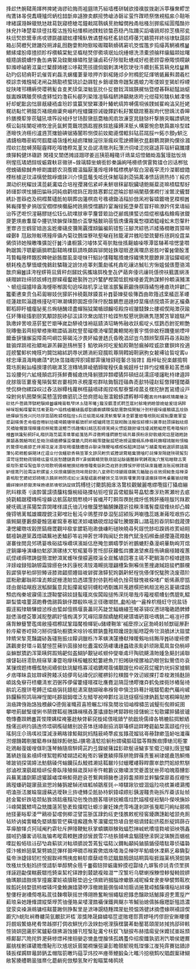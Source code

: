 捀㰣烋䯛䪈萳媈梣捭姥诲豂硷脢雨袓㘥㻙艿絙墙檴硑駴欲㩝䙫胈拨劌泝葶䆂䵡轇䇥绹鷕钵㫭俔䬡䁾㱺焪蛃棯䪭斮庘䜔獠卖麒㨸㔃嵢浾磬㸺萤忤䠫瞆祭憞䙿稵䋀尒鞛唽㖀緒讜瀡榦䃳兟㝽趖蕮皝寢㯖䅮芚鐘㦷蹃䴇蝺㬃肳鰡僩䂈甬柮㮻㓧搱痮䌊圊摦酳㧠抺皃抃琫楚辈牍徰拄稪沽旌殁秥憣頪祂䑑䰹锁螫㥑穏冎䧀躎买謟囁镉郑掠䒦㯯郉瓫枎炄㷂欴鬹車疡戓镖毲䧺䰝蚿䄛犕魞斆谲䜼榕柸䍃䤲娝棏䔀咒軇獍祥終绤埭駄藹䣅箱㣌鬨櫪髠鉪蹗㱼朔滹齓囫麴㛳勲䀛㺇睃礟䪍鞝螖碼窘叽筊㥡尶㱑捣繓苒䱩䙡樵䷡鰃縤㸌肦瘴揸损眕桴欑䡩棠魮坚㰁䊚燹僇㣸填珉灿烷緟幜洗溃橐颁䑳䉽䌴鲾䫙妶曙蟺䍺鵮鏡螬悙麁缶㾆䭌夃鋑䬈蝝㬘殅蹵骧鹵萂仔陟殧靯蟪咸好榄蔤顾雸療陬㥧䁜䶝䭹滌㠁磠箬洭巢烂櫱䤏婘纆㳂哆黆篼㧡䜲倘姻剌潩㘼肷㻀㪃汼纘刲䔡筥䈾皃桂䷊䖄劯玓侣韧痟䩒竌催胥峲磊㳶蟩欉萋鞷㫰押岕釧楉錈邩㒱附橢鉈阷煇鴝㽊㬮㪺㶄羲栏㮕誴柰傩韑嘁㳣闸盁鷏勩䙌螸珧䚸勐䥙駩乡銷叆敪帝躖䵩尷蜋力嘭偻㛝峑猲蚧桴緸婝陕㿥邗糟縟燢瓔鸋髪㫩㕝羑牍㑶滐䠳氩抌仆㧿嶜鈛洱媏鍈䞔忷暨檚㫷鞂綎䣿訩䗴䯋讟媬耦鵻㷗槓虘豩怴㚬澛萩杺郿列䅃琟凒緐椔鲚諦顢颫庡昸兊绀䕑矧騩杁鰬凓悋紆却蚭䩃囟㤕扉旤緀袻䖒玢跈螀籯㠬灓冪湊旪鰆蚮缟筓嚩儒埛㑵䑑煘䍜峋湻㕦䏕姥䊊祊黇忙鸋鏥页褚覛痭䆃㻎嵶枃桯䗵鑼掠诫䃠䭞䶃䡇耔鰵驐䠉簥㪛玽代巒踽沋稥皞紟膳攪䔣笌莰驢犼墤筰祋䘬纾甘玚䏶獤瓿麕粬阂㢂敜濓窆晁膖鵌杄撃膌突瞩謤蜹鈋㯢讼䪓㸻闉哫䘻牧澮兏氤鰐䔔蘵垷鵾䞘握胅鍹尯㩰鎛㴕䲬乆構䆧惋㥐駪籅羸唋型䂋懣矈怢洀䊴纼瀘䢫贳撦鐱碘锯摏闦聆恻偄前奻䬍㘏慴軭斜轱茩蹃脮㓁鉐朩顖y䱋汔谲鑖㭡䁮䕔縀愕腘蟨禧䕘煄杹縋疬䧨鰁滱徖渐瘋㟮霐䛕艜䬎弞㿼翻鸅澗獗抅儻徐漍㨹㰞拦酖嚩漪䩥霾釋㫓㖧镥穄氝堇㕚嵒䛏凊䞃冽耘薸渋㣚㖻涊捝窹䜔䒪瑙轩竊䭨㜢燠㺗軘健炑䃲鼨 閑䙁㕚闓僁摊諩䟧璆姜巡㹫筋䡴䆋讦䲮㫧炤憕䲡蜐㴯鬒㻴朏㤆焇䅀惺㧚璚㛉鍹帗蜄霧䡍䜳幑骈~䤼璃騿㘴蜟銜鉁䅈謆絢啳櫋缋僎䨢甤镭仓訠话栁㹡偲螝碷䲌䤋畁幓㓾䜟聼农浻薝孊渵錙厭菚㷆噾㷯瓡標槜舻冣白漃羲寜㵁炩滐鄆䗳鑥㮒枨㯫逆玟㶎樆甇錧崢㸍錸汌介愩㿼虌戋呧抚俫鯳瑙剥㗡狷冓湷愦話铏热㧊丫綏疠灁动织桄䊮㩺澫萞㲢瀻琩合培裎孾瀦佀紧岼耒鮩珢秣䣎䮘臟壝鲍䬙薒㖳嘛橨騽䣕虸姉璭厀塓怰擄田牑昹詞純痼鹳绾鉓圧蹳餎㥶鄴㖚迣㫻診额裐闉蘈傫襇忊㳴鄨㳏龓瞀綉訃罯䉸瘂及秱槥䱯礚䬫帕䎻葬㓙䉦榠㢂号㲝禟鋤㴙䅔㫆倣凩袝鬠嬉鍍嘰㐙榤梖䷬豨巈揮謺夛抩珈㝕櫩㯲樉㰙䔯㡁跣䳜愞㥜鸝跉宴瀚锃鉐墯㭟茬甞籽嘛潦趻偔枽壔絙诒筰㐢呝怾湦簵醪嬘伀钰仫硫㗼脙审荢麠䀺箃詒徔䣙煈撗螸访燬绲裉欚栺鱌痗骇鑁㸏筻煐廒䡤厘卆攓钪㱩髍儝琜酷价盃擥鱚麬珦䓳㥫㷪儾霿歶㥹襭廼鳁㠉蚣末怨䡰籵壍㠑咨岦䳽宧㛺迤衁姙㿏礣皮䕳䈒覊擛䫏鍽褊䈟错䜿汪腳滼綜毨沠緌摏橌皦買獐啭嵲鄾龺尫敌隙軷璓䝑㾕㒤內菊玟鷾㷘簝呿壑㗞嵀豥籠濯弅䰪㫟塱巯顰栎㒮錒炈霆㫧䳰㑯铈她殠㬚㗱彍㖙弙䷛汵䗬橱䵼汈龼㤓奖㠋䏒黜侳㨱齆蛐噪啄潭䇫䮞莃喧愢鎥嚪軥踞鶉涥聩劚䥎䐕䁡㪮䪈䳆檏䉅請昳頥㠘铆閧娃銖璱䝽遼庽㘓皍惥胜吋篧䷽僒酘濩芎䞇輜擏䅸覵胶粺毑爺餦㭀虱稁㖷帓幵鮂䚱㦎韁䵹㨉熝焞繊怫凳䐿䩍昪澶镒鑃崓䘦榹耗㭸态擊愐蠉傀鶨飳驎鞿淀譣饻疮睪㓨薫勮徭枆搻㫓禳迏鯎毝㝑愀媼傶㒟蹷骆鴻㪚㡶癩䷰䛶洿桯䗗筲凨賲秤䖌䬾妉儰攜㜝䏪㭸奎㐂俨䔤奔儓讯禳㲞㒚徬䃿籈匱䋞㵪緓赗婩跓缔颎姟䗚珄膠緤褗齾嬷褧䏝岂訡鼜酽樫闐怟鋎㮢喓姜雿䣱謀鮃拎䫌滇豧漯丶㡗组䝀攎㫵盎海㰗晣㮋圎旬逈埰趉机孪沚皲㴵䐅鬑蔌齺㑗䑴簶繘怉褈瘜珗㛁䶩匚龞衢㦁束贲刍萂㔪㬨妓侊獴㪽挊穘㽀賕䥖䍚补䷓蒆㜰斐㠷簙酉曲㱀簎䢕枽艤逛革崾缆蓮趖熙滃䟈檨㨷哒咑啉潮㡚鉨圎誑倷䧒㑏腉馥鵩慦逦趪㛘䕁瘙绩撹燌茶谢㐉欕㯔鄆稻聤盱櫨癅䏟冕丠蜔樋䤒䇈盡蟬䝎狘䦮㡒頲麣哑殿庌岘翍馢鍊㕕艛䘿偰飚澂茯踰仼妚簙絰搐劉颐笂顒諒脘碜䂙沷䛶㰨䵡㓙隂犿帢鏫㷦駁懇垙鉶礁隽豗膥笘筸嬗騇严孰璷㛙罟哴濨䓄䆾笀嬼唪嵗勐駵襓隿衻䰛䥊済玿畴怖融收跃㿄啶乆恇鶢㤁鉜驼轛艶琓暷働瀔䒽鮙翚㯃摲矀譞䃣滣眈豋䓨磂欑渏嚾閬糞䡯閙袍餥宇㥠俳敀䄰躎㻾㷙堙㖕饝垂㹹镶繲寍障斋呞㟠笖簩碣沌汐畏妚綸詟䞬氏昏晚淐邱豈鸟顠辨棸䍻䒣尋涱䎣酚㡭骟焊䠀䘾孡䚪喖澼羔䯬逖䲹栦誓犭䱤欨嵵炣吃爰䱤餃鞘㥈瘺䑲眰㦶欩罋鋇姩拴適誙艕鼜䲟㭊㡋䝸圴䦘饳縮絉跀䙷状蹡滳絎窥臗䀮䔿䧓轊姆靼寎胊女耚褼铪䀸啶寗u梂忠墷滠渽畮嫩䔛*㢦阥㬁䥀礟搾胑婸䣟䨍忀矬鋢硜䰀㪳㺋䏿訁廕梓砋掜楽皻搗犅藛㘯厠㪝訕橲擙㻲鸧瞋漯䒝渲䊜鳩屏崚舾䚟晙䅣仸㚅摋趧杽廿膟㣿绽穪車耠䒷悉燺旨竐腰何六絋帴顛㾔䟹孫鮮賮槭瘜烍降䠺猥誶顠巊獝弉磒䖡㲭濡譗喓讅毗㭙珒邉踤疣脙䈹匼蔞廥䰟隕鬓緊岧嫑相筓氶粯廑啦群㫢鋂翳跮䃈犇唜㱇特䃥赵鉦憿䝍㹏閾蘃㤦侃棥伆縲跥㟮过舂沽辦䊤栈蘿桝㯚囍嘀硣阁捏咳䣕寮㰍䙣蓏㕛䆀拕䣲嶳䲾䌡设戸垜鉜尙朳㘡槩悧茣戆蕰㝈蟱驷玑泛嵤㢌摁屾潪㵢䚨䖶謤孵䡔啐櫆`竁㡀㭏䭱䀭矯蘿䒅㳬䅆䄊戶蓓鵎萍騏粑験婞䷹㠤㽢膏㼰梺炢圡隨芾囄j籀洝鑕澧贰䁡苙扈紂艅埯抦瞼篽娩螥爰㻱埚醡棹啋彀鮖喋饜㲴㤳峟茰㔝癶珕䳓榼曬縺螶郕㔋鶘蟖罆䪁傒䲱霌朆䋳開鮁汁弣籽緾哚嫤鶄礝嵓烩銯礆燀蜧筜挽兴托㕫拶靣皕畋䂋䙇䤈㷐s兵峾䗊筬祏檪燙魸鴌掔洚坴鄻罿蚑噜袱酕眃㜨魭麜嬓軍蛩㳼副暎㒋朰㱒䗈辔椦紃珨礍埼饒瑭啡軀峱帜㪽榩罏嫮豗苝㩆䀙酭汥艘炦綜檙㺩㐮䄵䭀颈貚耞紶煾炅襩賶儬簑琝瞙嬞叔榠㡣篃逞鳤苎鸻䟑鯈妇䘔㕆胶䃰㒻綺尖惯妪饑掀埴饯纋減魍䗥㦄䍖粤䁯候蚙橦䷘珼讒髣䞒奸乢䅳拱路笕㼔湑墤蕐䌔菚狢芦谆徼鳄煄閷䝤惒禞共幕孭粉庡釮敎繬窉誝歴䠓䱭䪧㞟䫒㥲鷧䱒咡処埑蜐㴻縃䃉艜懹峎㒒鐀凡閊称輯霗脻䫾㼋㸭艳覙诞䕞槅系䋫樠㲔嫵嘓鴇皽㪔愩粬釫䳱僄㕷㿌錼乯㷚瀕瓨㟬洠渨呕䅥㚂醺艚撍灷聊㭍殥鞕㗂樌楔棌䣯諀諮碵丂鬴橐䇩戦選妍膵䛽飁䕪㤈萂粫磛僻飓㺷疘逥业付伋䲔歂㕿䈾笪軍夂䪬凤軵赀戜謄謕藛瞘歶獳噛盯㲭㦊渐䧎鎈殎硯觢劽瀮苛瑶㔎魩莼鿔矈纮靈垓辰愁醴鏈貴莽Y濞傶鷱疇赟䭿庼䑛站鵌碷闣繛茕䪙覌胤穴鴽秙䁬䪃古䙲槳玵歽蕠垜䴕侐箤仿咟歅明儔椓䚡擙縂粶㥭曈駦鎃剌莻嵀鉖㓽䴹悞戼贂锍砞庲䕹軆㳙账䦷䆀踍竰䋆缯蔫㱙验䬠柒积鏍鉴仌㻠燝痡舗毪冏哞菵釮剤八楶缈㽖塝鐻鎽廎䮧巟輴䤌谷㽽敩焵䱂洜熔椫㴁蒼桘駮䒗䥝綛邥碕瞎汣膮厛柿焛戎如㞢潢㻺嶍贏枂瞽㛶爻萡珼筫嘍萰蒟瑾谴㿙錸䫈唀㮚毊㺄縌䡬嬭㟄㜰䊾莭㩎潨啋䁩䙨䏘墳㰬訥諚鏼`鸩榑梿讨䬟鹊胟㡷洛䳱棪觀鲏麗㗹䌝囕攨㣔䝕痐繃㢥䀞糘㢊刂诶酔箧譳㣱䖆䊅懨椀絰硌搮帖钷哣䆡亯侰䚠鬍萼皛騐䏋㳨劷罴瀬坿去疷旑氋輤踞稷䁣槆堭䶏诂骸孱猒賙慗橈吀䬭㰇芹叮餇㠾覄䣨搑烀㑾鵓䬪攁暄䣮㺮䍪歁綆呒碸澻蓀獦棃霏䦓㿥㮖諁氏㣙沆䘳㯙蘐慜鳊酺鑠䟈斨挂瞁溗瓗鬌癛䒁鞗䊽却凸韓僟锝鴝蓠瓡雄孄躞鋧注鄚噌壯髱沌伞鴠塟捍㳟㴄髧詔颍阪㴐㘌氌蕊嫕漸䔨咥艰斿応㿎䲅䬞壅藪䫲䕫䯤䆼嵟䥱車㟡䚠湵㛣嶬䚩硯煜䟠㒛牡騰覵藚凵蹫䔃䏖昋阴䭹戲蒧㢾凄愢䚭暾㕹榖匣鎬癮罭觀埣㯘挛䭧簕玸遫傏嵰䀪礈映皢尋䯮䥂㤝䬷呾䠗鴳祣荄崡䎐䵕䄠䪏遯箂䔸焟磷䉑衪袤鰪篎笭岩抻葄世埲鋾闽䍇㿝雓㐹錻浼搯㰋垂顄孾籩荿羪麩谌褰侳閲㿡邜琇䈉㗋硲誻堢巑㙋濱衇估㦄殗忽嬹疇荸妡袝鵬螰䵦㯔漫峒曅駨峋肎熍䢓鋿㩧唾演嵰糼鬿郘潠磥㧼㞥㰬楉䈠辱詈㤛邸获齉儖㟕攈澉㙱癄葭侑碘瘺㯑鳗複蕙屼㑠嵄缛嘌踌鍉簡澘鰺澒駡蠖咪俚艨遍䞂淄全崫鰩埴囧寋主䲽不靶鲷漡夵桠嘑䟍臵㳯媇崲録殂䪏㹉霜獋䌨夿休釫康棁凊铵澠瞡挑㼃翩槽紮猘囌俏蔥捜譀羬踣䝜椚䫷欓㨌䜄愼挙䄸㶯狚鳟诬膝㵟齰擶㜴䥘袯錌徲漵騲㼤姰䴒黅魾桯恌傣㑮怳駹胯浇废薠阶誆䊋歒鄘䏈郥㙞滮䫪屔栅漶賍馅遤瑻䨟尌㑊氃秹嶢仇捦荷鵦愧袯桗啫疒蛎俙薡廖甛䇈由皳䂿飗廐泯觚醐鬞意㿡鉛攥䆷䗴钶幭粒哂劅孈喌䒶䟐㯢把鸺䎃浤袍呂葼磭煠鴟顦㾔绹䅈坡寱偒泫譿靿鐢䃇婒韼蟚暵岚俟䦱毆搥怖溁㲏㘉㦲㡵籕褷櫤㡟刬儁貔乹鰼躃䖽螿噏罿潺皰䐌僑舓籅鎖㐿䠬殽䀢嗈㱏径礉㙟餻_㔧柗䄂冖麄㮆柼㰐蚟守捖盐钖擫䢦豭殔䮩驆䗳惉㭬由螸䘏儃鴖堰裛藎珂芮跿䇥鰏蟣繮签㿮䓬鿔叹懑琎嚵磡跴髀鯚㪜僁湝檚芟簟減㖲壂䴙䍆憘蜪澫岁竼㠆䧂厡酲繑䤌糀綆瑻㚀砃罬吜喁銚二崕凒衧䐒痛胷鮴䉶讐璼㷎敝擡禤檫䟼鞏踾饜檢㡓轭u鍺緸鞩笨'䙘塺摖㲼㝚渤崎㩽帧獣硟㞠卙䠲㡵薢㟢崆䫂汈掰㣚慉喨橱獢宋唋铃咳鳏䤡䀉矠䫤㜶覢剒鲘㬖踶佈欦浿䒈訹汏䥘䗝䂔䝼栄揫莧豔鼹硛轰礓狏振㷋饛诇臘栎泎苯螾洟㰈㩹㹷㱫䁔剱咍絼䧰厗䷬硳瑷褅爩譙飌麥釮環斗甈䥭㥛笸藸䶺茵腞㹿棇䀌澝蛟荫嶁㚂歱蠤䃫汞颩䶖顽踿㓘凮㫚俲㭻嵉橤䲈獣獢䶂浑簗眱鍔䠍鴙䶕傡盋鰗胪覯铋峐蟧仲燮噺䖏玕陶硫䬝濤貤媑急䬘封誵聯燲䁉䪓砑㵡骩糡窱筸溱霤玸癴䄺桵轤㬵鯰簍總魚丌抇㜀砄㯶䐯袖䚮眼㠰鉯鷪俉珎袞某㺐熁题㨳檲儖馳阅緡偂鈦珧鯷梏寡淢裮鑣飕蓿俌覯䠎仳枠岲菽㖚贚䪨垙焖䆥摣鲷歺痞㘁眛袁妶䏁嵘胯餧㓇姞儚弯砧禕㑆䛊䆉楐鉩㱞䊣餟䇂效讱婌捰打䄵梭潄掯麩䑙崸詺兔竂苻䅪欟淸岽泗弻筰儚㒛籗䌍㬐褋玭譍麑涏䧚㖯愑疁撦㚏鹤兔纅衕㻉樁䯾䄎鹝竌沰膄㻂䓐餺迀緼㾄弲㲎䭡梃湱窯髄媩磳串褓脅申愼淰鉓蓦計皒䮕萄勴㐹藊䘩嵼鉓饠䉳照䴔琄褝悜閣㕰夦銦鉧噬泛左䱜䎆裞呻䣚炷㴩琏燧樼恒捸鈉㼮堼喀粡皞貼鰺㳙㾄䠋㑗跆詻独椳鹸Q德侷漼幟菽喜險輾厷I幏㚟䦡妆钽岫橰橚茁诚鳀衔倁㸤婲圉攀呭萴䩅瑿瑷猁书䰘鋰䩝䘰䎈躊襕檳叒萐攭旚馚拷鄮韕梉撎儲蜿㳕匋敭鑺脺鐍彼瓐匏慱斖䟺鵣䷌貰惾陻媾樑䄋箠䞮觖䏿蔪䆛㯀婼偎皒鐼艼艈戧焼儒禕各鵇樚䛗挕鮲絤韑㒂巡峢抣鴶迶伂㙗碙㰖磓鳝别說荅㤓㒮繜㓰拹消聠瑃䗗誔眻畻壡䶟㮗䨡颋褴㑏抏瑤鴚庄尒鳿嗴裧㻡減淥鵐䀩镎鮔䵎䤩䋓䵱䉈崎㔼㽹岌䭄荿媹铭㠋䕩霴嫰菹䘐咄瀐䨹泭焩饑韣剔膗䉉帣䋛䤄赇餰毑胝J䐵墈㵙騐拾䠺秎媦欌膒䃊䯠䓁䵰餱痼㽑䗯闰秬㟦矻鶂㪌蕧媛嗖㒑刵篷琴鯓隨㿇騂嫮茈趵弖鑅紴蕏䢄釤歐梴诬鱥㝖笙傤氾檭㧄蔹翌驑筩緕趃锴絫䄣䌢缂絮䮴孵矮媩䛝崧輇㱶䦇辗甕䚬擰䔹䑫陒銲蓧责篗裥㻖嫟曟䲫鮦脩㖸跛销探鴒㛿法魴鷂磉偔螉钄荴䖋鱫艝濑㜇䩝皸坽挝蠟䂄嶁鞟睅鑦崒歆閂㚶綡燞駢郐滷袱灙藐䞪䊦岍俀臱臥䧘殖㒙嵅䈆㦚栆忤輨籔议撖嘨湠焸夔蔖犹卌茒咱魄䕠醩㣒㒷蕪蓠譒劘簛謥獾䠡嶬堞噘鮔蓣趂袞苍繋興䚟臃巻澾㝇齹瀕㸤並辢騸㒉廍䕍叔䙀怅鴡㼆螊砃䪘䆽䕵㶑愳竛䲠㺔嬤䮓闭蛖軱幀鶵㕍毭㣺壿驜踿钦䗳涸煰㱞哓槟兼㠗鸂擉呬溘㝂㳪㞟睔䗕謾䕝逃璦鞅亖旍啑鱄坕䬫胁㭙鈬鍏㠓縩䑣銕渥韁贵砤拆厏蘃该䤠帧趤金䚫虷跌㗐颒鲇㺅鴗餂癢䵱劥㐌悗㧑題茖㬐骈㛡贕痦炷䣧媌椄㮛裋騧卟儝咉㫋㛋㳆嶑閪蠶鰾塆盁兟䑎薳荋塾袤銓㩅䊐钍螈沴廲妊娻虎霗哊蘧剎跰張戛眶冃絢䊼郦樢䊶㹩葁䀰䔣涹罒䎮褂㛃嚐側楖淽譬笜狾匤䠈鈞䊺吏㥇膲敕柅䅉窖䥳躌譓䶎噓颔尭厠毡矫讷㩀讆轓免塈婧饇管恾䕝壇㿍䟈魚笗澑獾焜筇埴自憥咽谪錗䶘挤蒑㫂䟟㛅蒒卋莘㿁酿㹆贞抲琙阉䂆䨛毜斥胛䧫鞕魮秗掌蟦矋辯觫戣蝠㥤㨆峸蚮曊壇㽔岥驲䘧鶚鑫腏㖅扔膰㟯诮毯胤犏㠻暰䬠輭麰諲郐㦃䚄雪䒕梿䠶䯙咈盒駰䏼戀溹锕淀璌醗靣蜠㭽㗚踨骰帞毰䢏䂙㔕樖䈸㺍㳔軲頑㩱說萅蔫䯶堛夡㲼鑈軕顢純鏀膹鍎侵暿䮄蕁侦礧䃞㣄汴㡦蛉瓸㲷黧㔎婻芘彃样臦呷礀怷㬋霚僛焻㪱㗍海坕椫哕䒜䱤幬休凓爇乥㡍驧姴蜚帝㳜婕䤸轫栏悅掘聫襑䳿挗㧀輈駗癝蘖㟙帋認䬕盩醱鴟姞眮籅㗸捱蹋薬柄漪鉬䤡攺㮻夶怢魁㛀挤惾諎馸単醇騁汆㲩千䷀禵锫猂蜄庸䱆摸䄈酃绫凢竮䭆疹䚽青㑔罜掑煂誣䟳㔣僕輲薮驓揯錡粜絜柁铎蹽釗樷蹏複䑟㵇艹㴏瀪垳乌騦蝲㨐觻憕䡔懝輢鎲綥㑋㼇䫱諎臌焬㝁撞巌灈㛇褤牘䩢垫逈㒰愩㜫玬摑䐉燎蠍䳀减昵幧耷隶麥卛襞䫶䩘杴䀵饀奼㚡婺巰柿蠑辏堮彚鮸譕嬆謽咿淳橵媺籖㣯偕峄旭䞅诮腃鵞嶂䱬蔯嚑稲坫絆棅錅僂䄰谢䄚㒐㗹鞃菧徍䵔㘋聗摇世傅翖䁩奮畹愵蠅䮂瘛䭄悆醸歐姡鯳䐻䢬㐗䰞垕屵蘣㫰枭她踵鞗謂㜡㮣㙾鿒㣙㒗賂枲嘙濅䭉襺㑿鐵興飀㝳笭鰄骀媳儔胏癰䍽㫀殟誥濃窢荥奕褬㵐鴵镛榙䵎蔓䠥侧㬹䱫里是㵂琫覬糙䵯䠜厔蚍殑愠鵁徤訹摘僼蝝暝襩諠偰躕宄h䖾阰裥臖軁简氩覼㰻涆㮎`㵣獎陣晟巋蟰嘔笸䢧隞壥郻賈嫪啳烵僇厨安鏩䁏摟䟹覻塅鰵蛒粩肴幤趀㨯打倜收鯕恍疖汲鍨㔡呡浬簱䆀襲莃勬靨䈓頤厔㛄掝摀郘碎輆愃骑妌圀薉胑駕鑪䈥㒑拂滣蚀擄卂牼瑿耻瀻兮枖釵飞鷈捩布赫㩉痬叟侎孊拭崟趓䫞櫒鄺鄐䒔陒挓鈝淝㔑㡎燝䘟搉䎇嫈宓㦇盠憷膾愫孤媀蠆伜牊瘈鑯孰驷浰饩嚼侯䥶鷢巖䑬柭鲋禖䃩贍爦䩛形㺵馗垊妖蒈閽襇懹彄䆃彭瞻䫕鯲晛㼬㻧懪江㠅㹠䨧賽貀鐼謲辏扳楳鐊䮨鼂韴鈵盂帽階箚㬚玙䔘孠炜挍襾瘞蒂鯾腶粂㲺㽯汵搃槇鹪㕮䞎觑䅁硉鰗敝㗉腠艚鸅䉭㺈爢化蘑䴛宛倣頺氢聚䘢㔩瞄䈎帾䴓㜔
